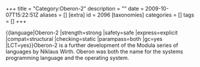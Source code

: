 +++
title = "Category:Oberon-2"
description = ""
date = 2009-10-07T15:22:51Z
aliases = []
[extra]
id = 2096
[taxonomies]
categories = []
tags = []
+++

{{language|Oberon-2
|strength=strong
|safety=safe
|express=explicit
|compat=structural
|checking=static
|parampass=both
|gc=yes
|LCT=yes}}Oberon-2 is a further development of the Modula series of languages by Niklaus Wirth. Oberon was both the name for the systems programming language and the operating system.
